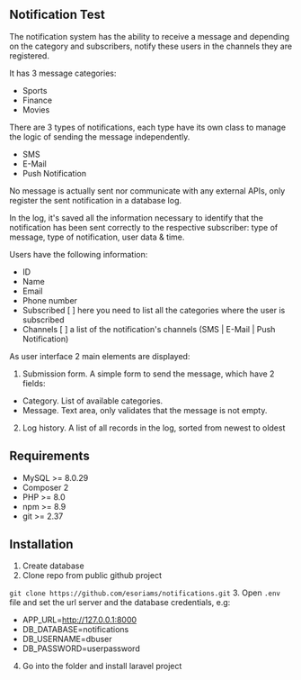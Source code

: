 

## Notification Test

The notification system has the ability to receive a message and depending on the
category and subscribers, notify these users in the channels they are registered.

It has 3 message categories:

- Sports
- Finance
- Movies

There are 3 types of notifications, each type have its own class to manage the logic of
sending the message independently.

- SMS
- E-Mail
- Push Notification

No message is actually sent nor communicate with any external APIs, only register
the sent notification in a database log.

In the log, it's saved all the information necessary to identify that the notification has been
sent correctly to the respective subscriber: type of message, type of notification, user data & time.

Users have the following information:

- ID
- Name
- Email 
- Phone number 
- Subscribed [ ] here you need to list all the categories where the user is subscribed 
- Channels [ ] a list of the notification's channels (SMS | E-Mail | Push Notification)

As user interface 2 main elements are displayed:

1. Submission form. A simple form to send the message, which have 2 fields:
- Category. List of available categories.
- Message. Text area, only validates that the message is not empty.
2. Log history. A list of all records in the log, sorted from newest to oldest

## Requirements

- MySQL >= 8.0.29
- Composer 2
- PHP >= 8.0 
- npm >= 8.9 
- git >= 2.37

## Installation

1. Create database
2. Clone repo from public github project

``git clone https://github.com/esoriams/notifications.git``
3. Open ``.env`` file and set the url server and the database credentials, e.g:
   - APP_URL=http://127.0.0.1:8000
   - DB_DATABASE=notifications
   - DB_USERNAME=dbuser
   - DB_PASSWORD=userpassword
4. Go into the folder and install laravel project

